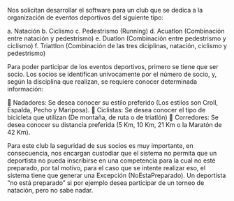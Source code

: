 Nos solicitan desarrollar el software para un club que se dedica a la organización de eventos
deportivos del siguiente tipo:

a. Natación
b. Ciclismo
c. Pedestrismo (Running)
d. Acuatlon (Combinación entre natación y pedestrismo)
e. Duatlon (Combinación entre pedestrismo y ciclismo)
f. Triattlon (Combinación de las tres diciplinas, natación, ciclismo y pedestrismo)

Para poder participar de los eventos deportivos, primero se tiene que ser socio. Los socios se
identifican unívocamente por el número de socio, y, según la disciplina que realizan, se
requiere conocer determinada información:

 Nadadores: Se desea conocer su estilo preferido (Los estilos son Croll, Espalda, Pecho
y Mariposa).
 Ciclistas: Se desea conocer el tipo de bicicleta que utilizan (De montaña, de ruta o de
triatlón)
 Corredores: Se desea conocer su distancia preferida (5 Km, 10 Km, 21 Km o la Maratón
de 42 Km).

Para este club la seguridad de sus socios es muy importante, en consecuencia, nos encargan
custodiar que el sistema no permita que un deportista no pueda inscribirse en una competencia
para la cual no esté preparado, por tal motivo, para el caso que se intente realizar eso, el sistema
tiene que generar una Excepción (NoEstaPreparado). Un deportista “no está preparado” si por
ejemplo desea participar de un torneo de natación, pero no sabe nadar.
